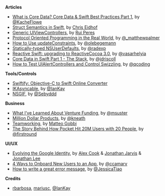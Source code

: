 **Articles**

* [What is Core Data? Core Data & Swift Best Practices Part 1](https://garglingwithrazorblades.wordpress.com/2015/08/27/36/), by [@KacheFlowe](https://twitter.com/KacheFlowe)
* [Struct Semantics in Swift](http://chris.eidhof.nl/posts/struct-semantics-in-swift.html), by [Chris Eidhof](https://twitter.com/chriseidhof)
* [Generic UIViewControllers](http://codeplease.io/2015/08/28/generic-uiviewcontrollers/), by [Rui Peres](https://twitter.com/ruiaaperes)
* [Protocol Oriented Programming in the Real World](http://matthewpalmer.net/blog/2015/08/30/protocol-oriented-programming-in-the-real-world/), by [@_matthewpalmer](https://twitter.com/_matthewpalmer)
* [How to Use updateConstraints](http://oleb.net/blog/2015/08/how-to-use-updateconstraints/), by [@olebegemann](https://twitter.com/olebegemann)
* [Statically-typed NSUserDefaults](http://radex.io/swift/nsuserdefaults/static/), by [@radexp](https://twitter.com/radexp)
* [Reactive Swift: upgrading to ReactiveCocoa 3.0](https://alltheflow.com/reactive-swift-upgrading-to-reactivecocoa-3-0/), by [@vasarhelyia](https://twitter.com/vasarhelyia)
* [Core Data in Swift Part 1 - The Stack](http://themainthread.com/blog/2015/08/core-data-stack-in-swift.html), by [@jdriscoll](https://twitter.com/jdriscoll)
* [How to Test UIAlertControllers and Control Swizzling](http://qualitycoding.org/testing-uialertcontrollers), by [@qcoding](https://twitter.com/qcoding)

**Tools/Controls**

* [Swiftify: Objective-C to Swift Online Converter](http://objectivec2swift.net/#/converter)
* [IKAsyncable](https://github.com/IanKeen/IKAsyncable), by [@IanKay](https://twitter.com/IanKay)
* [NSGIF](https://github.com/NSRare/NSGIF), by [@Sebyddd](https://twitter.com/Sebyddd)

**Business**

* [What I’ve Learned About Venture Funding](http://www.bothsidesofthetable.com/2015/08/20/what-ive-learned-about-venture-funding/), by [@msuster](https://twitter.com/msuster)
* [Million Dollar Products](http://warpspire.com/posts/million-dollar-products/), by [@kneath](https://twitter.com/kneath)
* [Teamworking](https://blog.busuu.com/teamworking/), by [Matteo Gobbi](https://twitter.com/matteo_gobbi)
* [The Story Behind How Pocket Hit 20M Users with 20 People](http://firstround.com/review/the-story-behind-how-pocket-hit-20m-users-with-20-people/), by [@firstround](https://twitter.com/firstround)


**UI/UX**

* [Evolving the Google Identity](https://design.google.com/articles/evolving-the-google-identity/), by [Alex Cook](https://twitter.com/gethyper) & [Jonathan Jarvis](https://twitter.com/JonathanJarvis) & [Jonathan Lee](https://twitter.com/hifromjonathan)
* [4 Ways to Onboard New Users to an App](https://medium.com/product-breakdown/4-ways-to-onboard-new-users-to-an-app-8011a119720a), by [@ccamarv](https://twitter.com/ccamarv)
* [How to write a great error message](https://medium.com/@thomasfuchs/how-to-write-an-error-message-883718173322), by [@JessicaTiao](https://twitter.com/JessicaTiao)

**Credits**

*  [rbarbosa](https://github.com/rbarbosa), [mariusc](https://github.com/mariusc), [@IanKay](https://twitter.com/IanKay)
